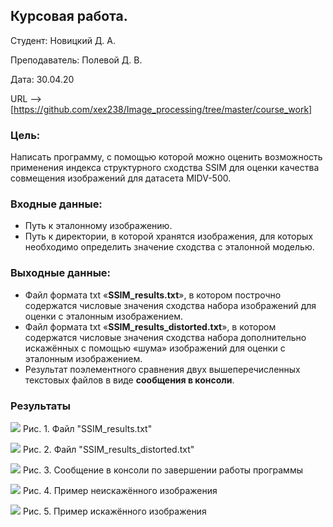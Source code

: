 ## Курсовая работа.

Студент: Новицкий Д. А.

Преподаватель: Полевой Д. В.

Дата: 30.04.20

URL --> [https://github.com/xex238/Image_processing/tree/master/course_work]

### Цель:

Написать программу, с помощью которой можно оценить возможность применения индекса структурного сходства SSIM для оценки качества совмещения изображений для датасета MIDV-500.

### Входные данные:

- Путь к эталонному изображению.
- Путь к директории, в которой хранятся изображения, для которых необходимо определить значение сходства с эталонной моделью.

### Выходные данные:

- Файл формата txt «**SSIM_results.txt**», в котором построчно содержатся числовые значения сходства набора изображений для оценки с эталонным изображением.
- Файл формата txt «**SSIM_results_distorted.txt**», в котором содержатся числовые значения сходства набора дополнительно искажённых с помощью «шума» изображений для оценки с эталонным изображением.
- Результат поэлементного сравнения двух вышеперечисленных текстовых файлов в виде **сообщения в консоли**.

### Результаты

![](https://github.com/xex238/Image_processing/tree/master/course_work/images/SSIM_results.jpg)
Рис. 1. Файл "SSIM_results.txt"

![](https://github.com/xex238/Image_processing/tree/master/course_work/images/SSIM_results_distorted.jpg)
Рис. 2. Файл "SSIM_results_distorted.txt"

![](https://github.com/xex238/Image_processing/tree/master/course_work/images/Console_message.jpg)
Рис. 3. Сообщение в консоли по завершении работы программы

![](https://github.com/xex238/Image_processing/tree/master/course_work/images/Example_without_noise.jpg)
Рис. 4. Пример неискажённого изображения

![](https://github.com/xex238/Image_processing/tree/master/course_work/images/Example_with_noise.jpg)
Рис. 5. Пример искажённого изображения

